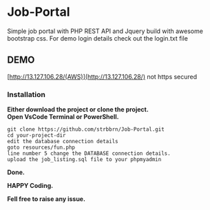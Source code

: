 # Job-Portal
Simple job portal with PHP REST API and Jquery build with awesome bootstrap css.
For demo login details check out the login.txt file
## DEMO
[http://13.127.106.28/(AWS)](http://13.127.106.28/) not https secured
### Installation

**Either download the project or clone the project.**<br/>
**Open VsCode Terminal or PowerShell.**
```
git clone https://github.com/strbbrn/Job-Portal.git
cd your-project-dir
edit the database connection details
goto resources/fun.php
line number 5 change the DATABASE connection details.
upload the job_listing.sql file to your phpmyadmin

```
**Done.**<br/>

**HAPPY Coding.**<br/>

**Fell free to raise any issue.**<br/>
